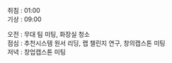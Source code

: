 취침 : 01:00  
기상 : 09:00  
  
오전 : 무대 팀 미팅, 화장실 청소  
점심 : 추천시스템 원서 리딩, 랩 챌린지 연구, 창의캡스톤 미팅  
저녁 : 창업캡스톤 미팅  
